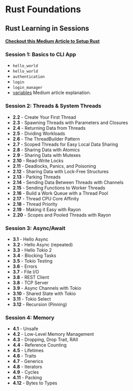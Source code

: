 # Rust Foundations

## Rust Learning in Sessions

#### [Checkout this Medium Article to Setup Rust](https://1xahmed.medium.com/setup-your-rust-development-environment-4f60692f2b70)

### Session 1: Basics to CLI App
- `hello_world`
- `hello_world`
- `authentication`
- `login`
- `login_manager`
- [variables](https://1xahmed.medium.com/rust-fundamentals-c36d4906340f) Medium article explanation.

### Session 2: Threads & System Threads
- **2.2** - Create Your First Thread
- **2.3** - Spawning Threads with Parameters and Closures
- **2.4** - Returning Data from Threads
- **2.5** - Dividing Workloads
- **2.6** - The ThreadBuilder Pattern
- **2.7** - Scoped Threads for Easy Local Data Sharing
- **2.8** - Sharing Data with Atomics
- **2.9** - Sharing Data with Mutexes
- **2.10** - Read-Write Locks
- **2.11** - Deadlocks, Panics, and Poisoning
- **2.12** - Sharing Data with Lock-Free Structures
- **2.13** - Parking Threads
- **2.14** - Sending Data Between Threads with Channels
- **2.15** - Sending Functions to Worker Threads
- **2.16** - Build a Work Queue with a Thread Pool
- **2.17** - Thread CPU Core Affinity
- **2.18** - Thread Priority
- **2.19** - Making it Easy with Rayon
- **2.20** - Scopes and Pooled Threads with Rayon

### Session 3: Async/Await
- **3.1** - Hello Async
- **3.2** - Hello Async (repeated)
- **3.3** - Hello Tokio 2
- **3.4** - Blocking Tasks
- **3.5** - Tokio Testing
- **3.6** - Errors
- **3.7** - File I/O
- **3.8** - REST Client
- **3.8** - TCP Server
- **3.9** - Async Channels with Tokio
- **3.10** - Shared State with Tokio
- **3.11** - Tokio Select
- **3.12** - Recursion (Pinning)

### Session 4: Memory
- **4.1** - Unsafe
- **4.2** - Low-Level Memory Management
- **4.3** - Dropping, Drop Trait, RAII
- **4.4** - Reference Counting
- **4.5** - Lifetimes
- **4.6** - Traits
- **4.7** - Generics
- **4.8** - Iterators
- **4.9** - Cycles
- **4.11** - Packing
- **4.12** - Bytes to Types
